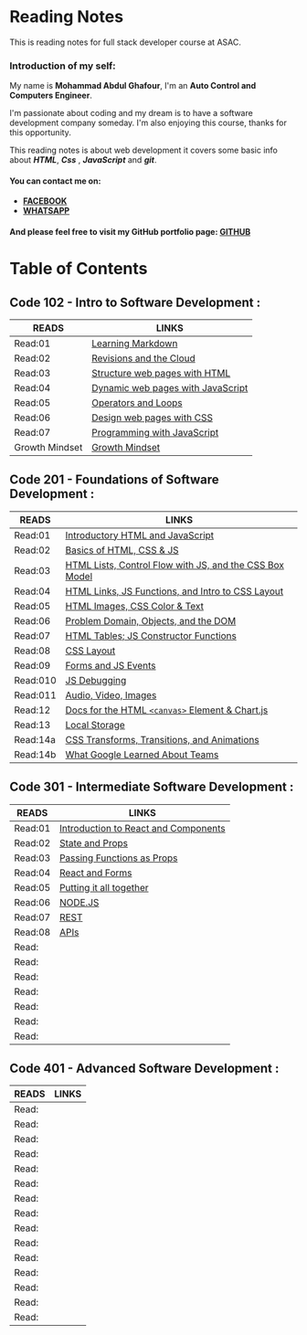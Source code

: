 # Reading Notes

This is reading notes for full stack developer course at ASAC.

### Introduction of my self:
My name is **Mohammad Abdul Ghafour**, I'm an **Auto Control and Computers Engineer**.

I'm passionate about coding and my dream is to have a software development company someday.
I'm also enjoying this course, thanks for this opportunity.

This reading notes is about web development it covers some basic info about ***HTML***, ***Css*** , ***JavaScript*** and ***git***.

#### You can contact me on:
* **[FACEBOOK](https://ar-ar.facebook.com/)**
* **[WHATSAPP](https://www.whatsapp.com/)**

#### And please feel free to visit my GitHub portfolio page: [**GITHUB**](https://github.com/Mohammad-Abdul-Ghafour)

# Table of Contents

## Code 102 - Intro to Software Development :

READS | LINKS
--------- | ---------
Read:01 | [Learning Markdown](102/Read:01.md)
Read:02 | [Revisions and the Cloud](102/Read:02.md)
Read:03 | [Structure web pages with HTML](102/Read:03.md)
Read:04 | [Dynamic web pages with JavaScript](102/Read:04.md)
Read:05 | [Operators and Loops](102/Read:05.md)
Read:06 | [Design web pages with CSS](102/Read:06.md)
Read:07 | [Programming with JavaScript](102/Read:07.md)
Growth Mindset | [Growth Mindset](102/Growth-Mindset.md)

## Code 201 - Foundations of Software Development :

READS | LINKS
--------- | ---------
Read:01 | [Introductory HTML and JavaScript](201/class-01.md)
Read:02 | [Basics of HTML, CSS & JS](201/class-02.md)
Read:03 | [HTML Lists, Control Flow with JS, and the CSS Box Model](201/class-03.md)
Read:04 | [HTML Links, JS Functions, and Intro to CSS Layout](201/class-04.md)
Read:05 | [HTML Images, CSS Color & Text](201/class-05.md)
Read:06 | [Problem Domain, Objects, and the DOM](201/class-06.md)
Read:07 | [HTML Tables; JS Constructor Functions](201/class-07.md)
Read:08 | [CSS Layout](201/class-08.md)
Read:09 | [Forms and JS Events](201/class-09.md)
Read:010 | [JS Debugging](201/class-010.md)
Read:011 | [Audio, Video, Images](201/class-11.md)
Read:12 | [Docs for the HTML `<canvas>` Element & Chart.js](201/class-12.md)
Read:13 | [Local Storage](201/class-13.md)
Read:14a | [CSS Transforms, Transitions, and Animations](201/class-14a.md)
Read:14b | [What Google Learned About Teams](201/class-14b.md)

## Code 301 - Intermediate Software Development :

READS | LINKS
--------- | ---------
Read:01 | [Introduction to React and Components](301/Read:01.md)
Read:02 | [State and Props](301/Read:02.md)
Read:03 | [Passing Functions as Props](301/Read:03.md)
Read:04 | [React and Forms](301/Read:04.md)
Read:05 | [Putting it all together](301/Read:05.md)
Read:06 | [NODE.JS](301/Read:06.md)
Read:07 | [REST](301/Read:07.md)
Read:08 | [APIs](301/Read:08.md)
Read: | []()
Read: | []()
Read: | []()
Read: | []()
Read: | []()
Read: | []()
Read: | []()

## Code 401 - Advanced Software Development :

READS | LINKS
--------- | ---------
Read: | []()
Read: | []()
Read: | []()
Read: | []()
Read: | []()
Read: | []()
Read: | []()
Read: | []()
Read: | []()
Read: | []()
Read: | []()
Read: | []()
Read: | []()
Read: | []()
Read: | []()
